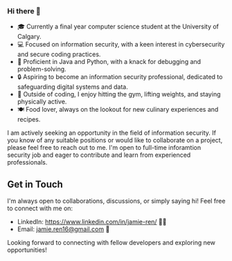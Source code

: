 ### Hi there 👋

- 🎓 Currently a final year computer science student at the University of Calgary.
- 💻 Focused on information security, with a keen interest in cybersecurity and secure coding practices.
- 🌟 Proficient in Java and Python, with a knack for debugging and problem-solving.
- 🔒 Aspiring to become an information security professional, dedicated to safeguarding digital systems and data.
- 💪 Outside of coding, I enjoy hitting the gym, lifting weights, and staying physically active.
- 🍽️ Food lover, always on the lookout for new culinary experiences and recipes.

I am actively seeking an opportunity in the field of information security. 
If you know of any suitable positions or would like to collaborate on a project, please feel free to reach out to me. 
I'm open to full-time inforamtion security job and eager to contribute and learn from experienced professionals.

## Get in Touch

I'm always open to collaborations, discussions, or simply saying hi! Feel free to connect with me on:

- LinkedIn: https://www.linkedin.com/in/jamie-ren/ 💼📎
- Email: jamie.ren16@gmail.com 📧

Looking forward to connecting with fellow developers and exploring new opportunities!


